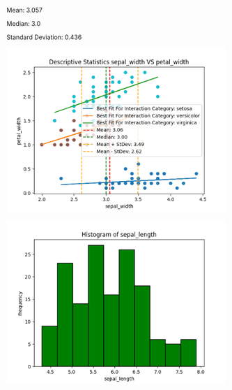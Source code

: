 Mean: 3.057 
 
 
Median: 3.0 
 
 
Standard Deviation: 0.436 
 
 

![Visualization](visualization.png)

![Viz](visualization_hist.png)

